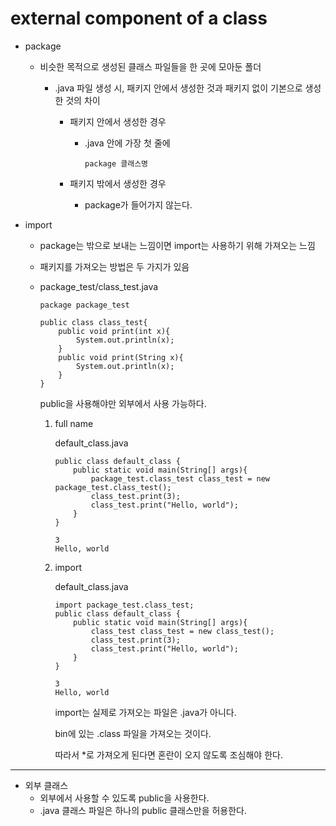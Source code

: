 # external component of a class

- package

  - 비슷한 목적으로 생성된 클래스 파일들을 한 곳에 모아둔 폴더

    - .java 파일 생성 시, 패키지 안에서 생성한 것과 패키지 없이 기본으로 생성한 것의 차이

      - 패키지 안에서 생성한 경우

        - .java 안에 가장 첫 줄에 

          ```
          package 클래스명
          ```

      - 패키지 밖에서 생성한 경우

        - package가 들어가지 않는다.

- import

  - package는 밖으로 보내는 느낌이면 import는 사용하기 위해 가져오는 느낌

  - 패키지를 가져오는 방법은 두 가지가 있음

  - package_test/class_test.java

    ```
    package package_test
    
    public class class_test{
        public void print(int x){
            System.out.println(x);
        }
        public void print(String x){
            System.out.println(x);
        }
    }
    ```

    public을 사용해야만 외부에서 사용 가능하다.

    1. full name

       default_class.java

       ```
       public class default_class {
           public static void main(String[] args){
               package_test.class_test class_test = new package_test.class_test();
               class_test.print(3);
               class_test.print("Hello, world");
           }
       }
       ```

       ```
       3
       Hello, world
       ```

    2. import

       default_class.java

       ```
       import package_test.class_test;
       public class default_class {
           public static void main(String[] args){
               class_test class_test = new class_test();
               class_test.print(3);
               class_test.print("Hello, world");
           }
       }
       ```

       ```
       3
       Hello, world
       ```

       import는 실제로 가져오는 파일은 .java가 아니다.

       bin에 있는 .class 파일을 가져오는 것이다.

       따라서 *로 가져오게 된다면 혼란이 오지 않도록 조심해야 한다.

-----

- 외부 클래스
  - 외부에서 사용할 수 있도록 public을 사용한다.
  - .java 클래스 파일은 하나의 public 클래스만을 허용한다.



